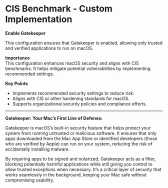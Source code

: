 # CIS Benchmark - Custom Implementation

**Enable Gatekeeper**

This configuration ensures that Gatekeeper is enabled, allowing only trusted and verified applications to run on macOS.

**Importance**  
This configuration enhances macOS security and aligns with CIS benchmarks. It helps mitigate potential vulnerabilities by implementing recommended settings.

**Key Points**  
- Implements recommended security settings to reduce risk.  
- Aligns with CIS or other hardening standards for macOS.  
- Supports organizational security policies and compliance efforts.

---
**Gatekeeper: Your Mac’s First Line of Defense:**

Gatekeeper is macOS’s built-in security feature that helps protect your system from running untrusted or malicious software. 
It ensures that only apps downloaded from the Mac App Store or identified developers (those who are verified by Apple) can run on your system, reducing the risk of accidentally installing malware.

By requiring apps to be signed and notarized, Gatekeeper acts as a filter, 
blocking potentially harmful applications while still giving you control to allow trusted exceptions when necessary. 
It’s a critical layer of security that works seamlessly in the background, keeping your Mac safe without compromising usability.